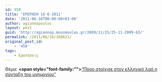 ```yaml
---
id: 458
title: 'ΕΡΩΤΗΣΗ 16-6-2011'
date: '2011-06-16T00:00:00+03:00'
author: agiannopoulos
layout: post
guid: 'http://agiannop.mousmoulas.gr/2009/11/25/25-11-2009-63/'
permalink: /2011/06/16/160611/
original_post_id:
    - '458'
tags:
    - Ερωτήσεις
---
```


Θέμα: **<span style="font-family:""></span>**[“Πόσο στοίχισε στον ελληνικό λαό η σύνταξη του μνημονίου” ](/wp-content/uploads/2009/11/16062011_erotisi_gia_mnimonio.pdf)